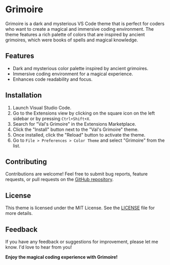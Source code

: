 # Grimoire

Grimoire is a dark and mysterious VS Code theme that is perfect for coders who want to create a magical and immersive coding environment. The theme features a rich palette of colors that are inspired by ancient grimoires, which were books of spells and magical knowledge.

## Features

- Dark and mysterious color palette inspired by ancient grimoires.
- Immersive coding environment for a magical experience.
- Enhances code readability and focus.

## Installation

1. Launch Visual Studio Code.
2. Go to the Extensions view by clicking on the square icon on the left sidebar or by pressing `Ctrl+Shift+X`.
3. Search for "Val's Grimoire" in the Extensions Marketplace.
4. Click the "Install" button next to the "Val's Grimoire" theme.
5. Once installed, click the "Reload" button to activate the theme.
6. Go to `File > Preferences > Color Theme` and select "Grimoire" from the list.

<!-- ## Screenshots

![Screenshot 1](screenshots/screenshot1.png)
![Screenshot 2](screenshots/screenshot2.png) -->

## Contributing

Contributions are welcome! Feel free to submit bug reports, feature requests, or pull requests on the [GitHub repository](https://github.com/Vaalley/grimoire).

## License

This theme is licensed under the MIT License. See the [LICENSE](LICENSE) file for more details.

## Feedback

If you have any feedback or suggestions for improvement, please let me know. I'd love to hear from you!

**Enjoy the magical coding experience with Grimoire!**
